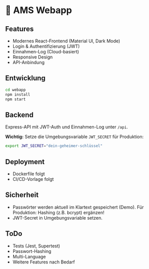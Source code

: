 # 🚀 AMS Webapp

## Features
- Modernes React-Frontend (Material UI, Dark Mode)
- Login & Authentifizierung (JWT)
- Einnahmen-Log (Cloud-basiert)
- Responsive Design
- API-Anbindung

## Entwicklung

```bash
cd webapp
npm install
npm start
```

## Backend

Express-API mit JWT-Auth und Einnahmen-Log unter `/api`.

**Wichtig:** Setze die Umgebungsvariable `JWT_SECRET` für Produktion:
```bash
export JWT_SECRET="dein-geheimer-schlüssel"
```

## Deployment
- Dockerfile folgt
- CI/CD-Vorlage folgt

## Sicherheit
- Passwörter werden aktuell im Klartext gespeichert (Demo). Für Produktion: Hashing (z.B. bcrypt) ergänzen!
- JWT-Secret in Umgebungsvariable setzen.

## ToDo
- Tests (Jest, Supertest)
- Passwort-Hashing
- Multi-Language
- Weitere Features nach Bedarf

